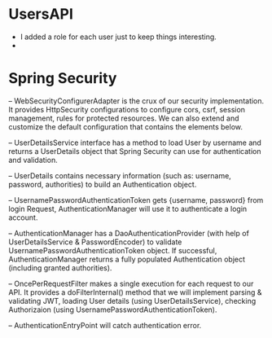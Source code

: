 # UsersAPI

- I added a role for each user just to keep things interesting.
- 

# Spring Security

– WebSecurityConfigurerAdapter is the crux of our security implementation. It provides HttpSecurity configurations to configure cors, csrf, session management, rules for protected resources. We can also extend and customize the default configuration that contains the elements below.

– UserDetailsService interface has a method to load User by username and returns a UserDetails object that Spring Security can use for authentication and validation.

– UserDetails contains necessary information (such as: username, password, authorities) to build an Authentication object.

– UsernamePasswordAuthenticationToken gets {username, password} from login Request, AuthenticationManager will use it to authenticate a login account.

– AuthenticationManager has a DaoAuthenticationProvider (with help of UserDetailsService & PasswordEncoder) to validate UsernamePasswordAuthenticationToken object. If successful, AuthenticationManager returns a fully populated Authentication object (including granted authorities).

– OncePerRequestFilter makes a single execution for each request to our API. It provides a doFilterInternal() method that we will implement parsing & validating JWT, loading User details (using UserDetailsService), checking Authorizaion (using UsernamePasswordAuthenticationToken).

– AuthenticationEntryPoint will catch authentication error.
